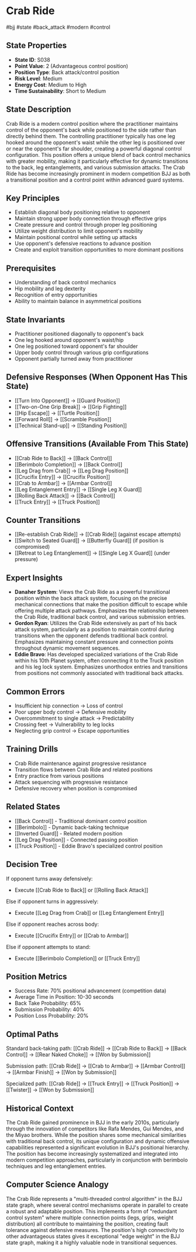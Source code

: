 # Crab Ride
#bjj #state #back_attack #modern #control

## State Properties
- **State ID**: S038
- **Point Value**: 2 (Advantageous control position)
- **Position Type**: Back attack/control position
- **Risk Level**: Medium
- **Energy Cost**: Medium to High
- **Time Sustainability**: Short to Medium

## State Description
Crab Ride is a modern control position where the practitioner maintains control of the opponent's back while positioned to the side rather than directly behind them. The controlling practitioner typically has one leg hooked around the opponent's waist while the other leg is positioned over or near the opponent's far shoulder, creating a powerful diagonal control configuration. This position offers a unique blend of back control mechanics with greater mobility, making it particularly effective for dynamic transitions to the back, leg entanglements, and various submission attacks. The Crab Ride has become increasingly prominent in modern competition BJJ as both a transitional position and a control point within advanced guard systems.

## Key Principles
- Establish diagonal body positioning relative to opponent
- Maintain strong upper body connection through effective grips
- Create pressure and control through proper leg positioning
- Utilize weight distribution to limit opponent's mobility
- Maintain positional control while setting up attacks
- Use opponent's defensive reactions to advance position
- Create and exploit transition opportunities to more dominant positions

## Prerequisites
- Understanding of back control mechanics
- Hip mobility and leg dexterity
- Recognition of entry opportunities
- Ability to maintain balance in asymmetrical positions

## State Invariants
- Practitioner positioned diagonally to opponent's back
- One leg hooked around opponent's waist/hip
- One leg positioned toward opponent's far shoulder
- Upper body control through various grip configurations
- Opponent partially turned away from practitioner

## Defensive Responses (When Opponent Has This State)
- [[Turn Into Opponent]] → [[Guard Position]]
- [[Two-on-One Grip Break]] → [[Grip Fighting]]
- [[Hip Escape]] → [[Turtle Position]]
- [[Forward Roll]] → [[Scramble Position]]
- [[Technical Stand-up]] → [[Standing Position]]

## Offensive Transitions (Available From This State)
- [[Crab Ride to Back]] → [[Back Control]]
- [[Berimbolo Completion]] → [[Back Control]]
- [[Leg Drag from Crab]] → [[Leg Drag Position]]
- [[Crucifix Entry]] → [[Crucifix Position]]
- [[Crab to Armbar]] → [[Armbar Control]]
- [[Leg Entanglement Entry]] → [[Single Leg X Guard]]
- [[Rolling Back Attack]] → [[Back Control]]
- [[Truck Entry]] → [[Truck Position]]

## Counter Transitions
- [[Re-establish Crab Ride]] → [[Crab Ride]] (against escape attempts)
- [[Switch to Seated Guard]] → [[Butterfly Guard]] (if position is compromised)
- [[Retreat to Leg Entanglement]] → [[Single Leg X Guard]] (under pressure)

## Expert Insights
- **Danaher System**: Views the Crab Ride as a powerful transitional position within the back attack system, focusing on the precise mechanical connections that make the position difficult to escape while offering multiple attack pathways. Emphasizes the relationship between the Crab Ride, traditional back control, and various submission entries.
- **Gordon Ryan**: Utilizes the Crab Ride extensively as part of his back attack system, particularly as a position to maintain control during transitions when the opponent defends traditional back control. Emphasizes maintaining constant pressure and connection points throughout dynamic movement sequences.
- **Eddie Bravo**: Has developed specialized variations of the Crab Ride within his 10th Planet system, often connecting it to the Truck position and his leg lock system. Emphasizes unorthodox entries and transitions from positions not commonly associated with traditional back attacks.

## Common Errors
- Insufficient hip connection → Loss of control
- Poor upper body control → Defensive mobility
- Overcommitment to single attack → Predictability
- Crossing feet → Vulnerability to leg locks
- Neglecting grip control → Escape opportunities

## Training Drills
- Crab Ride maintenance against progressive resistance
- Transition flows between Crab Ride and related positions
- Entry practice from various positions
- Attack sequencing with progressive resistance
- Defensive recovery when position is compromised

## Related States
- [[Back Control]] - Traditional dominant control position
- [[Berimbolo]] - Dynamic back-taking technique
- [[Inverted Guard]] - Related modern position
- [[Leg Drag Position]] - Connected passing position
- [[Truck Position]] - Eddie Bravo's specialized control position

## Decision Tree
If opponent turns away defensively:
- Execute [[Crab Ride to Back]] or [[Rolling Back Attack]]

Else if opponent turns in aggressively:
- Execute [[Leg Drag from Crab]] or [[Leg Entanglement Entry]]

Else if opponent reaches across body:
- Execute [[Crucifix Entry]] or [[Crab to Armbar]]

Else if opponent attempts to stand:
- Execute [[Berimbolo Completion]] or [[Truck Entry]]

## Position Metrics
- Success Rate: 70% positional advancement (competition data)
- Average Time in Position: 10-30 seconds
- Back Take Probability: 65%
- Submission Probability: 40%
- Position Loss Probability: 20%

## Optimal Paths
Standard back-taking path:
[[Crab Ride]] → [[Crab Ride to Back]] → [[Back Control]] → [[Rear Naked Choke]] → [[Won by Submission]]

Submission path:
[[Crab Ride]] → [[Crab to Armbar]] → [[Armbar Control]] → [[Armbar Finish]] → [[Won by Submission]]

Specialized path:
[[Crab Ride]] → [[Truck Entry]] → [[Truck Position]] → [[Twister]] → [[Won by Submission]]

## Historical Context
The Crab Ride gained prominence in BJJ in the early 2010s, particularly through the innovation of competitors like Rafa Mendes, Gui Mendes, and the Miyao brothers. While the position shares some mechanical similarities with traditional back control, its unique configuration and dynamic offensive capabilities represented a significant evolution in BJJ's positional hierarchy. The position has become increasingly systematized and integrated into modern competition approaches, particularly in conjunction with berimbolo techniques and leg entanglement entries.

## Computer Science Analogy
The Crab Ride represents a "multi-threaded control algorithm" in the BJJ state graph, where several control mechanisms operate in parallel to create a robust and adaptable position. This implements a form of "redundant control system" where multiple connection points (legs, grips, weight distribution) all contribute to maintaining the position, creating fault tolerance against defensive measures. The position's high connectivity to other advantageous states gives it exceptional "edge weight" in the BJJ state graph, making it a highly valuable node in transitional sequences.
